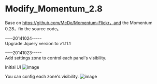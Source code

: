 Modify_Momentum_2.8
===================
Base on https://github.com/McDo/Momentum-Flickr，and the Momentum 0.28，fix the source code。

----20141024-----  
Upgrade Jquery version to v1.11.1

----20141023-----  
Add settings zone to control each panel's visibility.

Initial UI
![image](https://farm4.staticflickr.com/3937/15608580485_46b9b67e29_o.png)

You can config each zone's visibility.
![image](https://farm6.staticflickr.com/5612/15422999310_e243088bd0_o.png)

